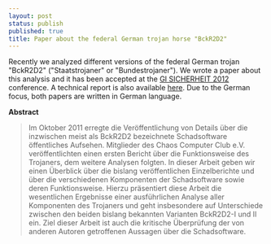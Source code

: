 ```yaml
---
layout: post
status: publish
published: true
title: Paper about the federal German trojan horse "BckR2D2"
---
```

<p>Recently we analyzed different versions of the federal German trojan "BckR2D2" ("Staatstrojaner" or "Bundestrojaner"). We wrote a paper about this analysis and it has been accepted at the <a title="GI SICHERHEIT 2012" href="http://sicherheit2012.cased.de/" target="_blank">GI SICHERHEIT 2012</a> conference. A technical report is also available <a title="here" href="http://www.opus.ub.uni-erlangen.de/opus/volltexte/2012/3036/pdf/codename_bavaria.pdf" target="_blank">here</a>. Due to the German focus, both papers are written in German language.</p>
<p><strong>Abstract</strong></p>
<blockquote><p>Im Oktober 2011 erregte die Ver&ouml;ffentlichung von Details &uuml;ber die inzwischen meist als BckR2D2 bezeichnete Schadsoftware &ouml;ffentliches Aufsehen. Mitglieder des Chaos Computer Club e.V. ver&ouml;ffentlichten einen ersten Bericht &uuml;ber die Funktionsweise des Trojaners, dem weitere Analysen folgten. In dieser Arbeit geben wir einen &Uuml;berblick &uuml;ber die bislang ver&ouml;ffentlichen Einzelberichte und &uuml;ber die verschiedenen Komponenten der Schadsoftware sowie deren Funktionsweise. Hierzu pr&auml;sentiert diese Arbeit die wesentlichen Ergebnisse einer ausf&uuml;hrlichen Analyse aller Komponenten des Trojaners und geht insbesondere auf Unterschiede zwischen den beiden bislang bekannten Varianten BckR2D2-I und II ein. Ziel dieser Arbeit ist auch die kritische &Uuml;berpr&uuml;fung der von anderen Autoren getroffenen Aussagen &uuml;ber die Schadsoftware.</blockquote></p>
